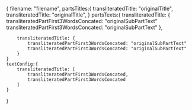 {
    filename: "filename",
    partsTitles:{
        transliteratedTitle: "originalTitle",
        transliteratedTitle: "originalTitle",
    }
    partsTexts:{
        transliteratedTitle: {
            transliteratedPartFirst3WordsConcated: "originalSubPartText"
            transliteratedPartFirst3WordsConcated: "originalSubPartText"
        },
        
        transliteratedTitle: {
            transliteratedPartFirst3WordsConcated: "originalSubPartText"
            transliteratedPartFirst3WordsConcated: "originalSubPartText"
        }
    }
    textConfig:{
        transliteratedTitle: [
            transliteratedPartFirst3WordsConcated,
            transliteratedPartFirst3WordsConcated
        ]
    }
}
